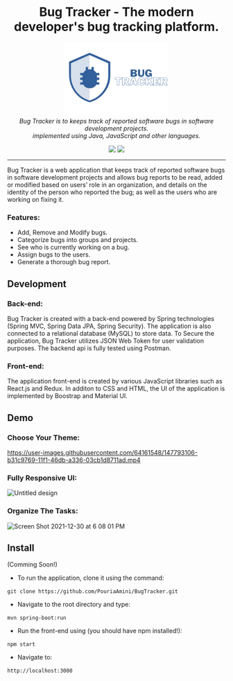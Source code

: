<h1 align="center">Bug Tracker - The modern developer's bug tracking platform.</h1>

<p align="center">

  <img src="src/main/javascript/bug-tracker/src/assets/images/logo.png" alt="angular-logo" width="240px" height="170px"/>
  <br>
  <i>Bug Tracker is to keeps track of reported software bugs in software development projects.
    <br> implemented using Java, JavaScript and other languages.</i>
  <br>
</p>

<p align="center">
  <img src="https://img.shields.io/badge/Framework-Spring-informational?style=flat&logo=spring&logoColor=white&color=47B93EFF" />
  <img src="https://img.shields.io/badge/Framework-React-informational?style=flat&logo=react&logoColor=white&color=61DBFB" />
</p>

<hr>

Bug Tracker is a web application that keeps track of reported software bugs in software development projects and allows bug reports to be read, added or modified based on users’ role in an organization, and details on the identity of the person who reported the bug; as well as the users who are working on fixing it.

### Features:
* Add, Remove and Modify bugs.
* Categorize bugs into groups and projects.
* See who is currently working on a bug.
* Assign bugs to the users.
* Generate a thorough bug report.

Development
------------
### Back-end:
Bug Tracker is created with a back-end powered by Spring technologies (Spring MVC, Spring Data JPA, Spring Security). The application is also connected to a relational database (MySQL) to store data. To Secure the application, Bug Tracker utilizes JSON Web Token for user validation purposes. The backend api is fully tested using Postman.
### Front-end:
The application front-end is created by various JavaScript libraries such as React.js and Redux. In additon to CSS and HTML, the UI of the application  is implemented by Boostrap and Material UI.

Demo
-----------
### Choose Your Theme:
https://user-images.githubusercontent.com/64161548/147793106-b31c9769-11f1-46db-a336-03cb1d8711ad.mp4

### Fully Responsive UI:
![Untitled design](https://user-images.githubusercontent.com/64161548/147794001-3ffb1961-670d-4de1-bcdb-5b57d1f140ca.gif)

### Organize The Tasks:
<img width="1440" alt="Screen Shot 2021-12-30 at 6 08 01 PM" src="https://user-images.githubusercontent.com/64161548/147794175-e84f2c70-69e8-4bbc-8039-7237a2dabc6f.png">

Install
-----------
(Comming Soon!)
* To run the application, clone it using the command:
```
git clone https://github.com/PouriaAmini/BugTracker.git
```
* Navigate to the root directory and type:
```
mvn spring-boot:run
```
* Run the front-end using (you should have npm installed!):
```
npm start
```
* Navigate to:
```
http://localhost:3000
```
